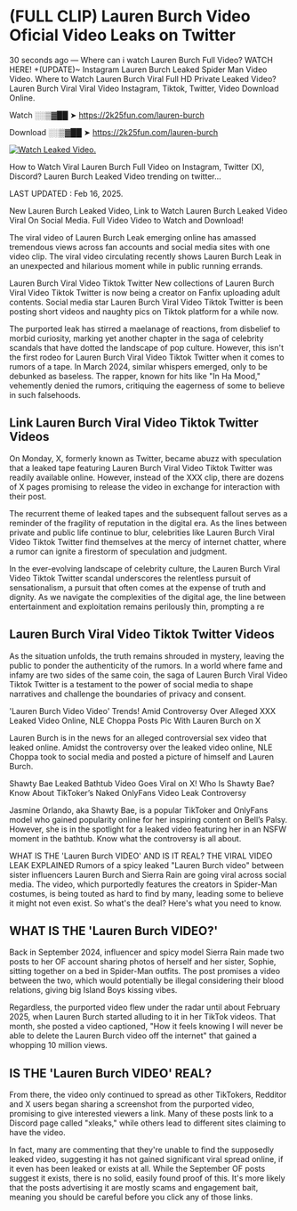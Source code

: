 # (FULL CLIP) Lauren Burch Video Oficial Video Leaks on Twitter

30 seconds ago — Where can i watch Lauren Burch Full Video? WATCH HERE! +(UPDATE)~ Instagram Lauren Burch Leaked Spider Man Video Video. Where to Watch Lauren Burch Viral Full HD Private Leaked Video? Lauren Burch Viral Viral Video Instagram, Tiktok, Twitter, Video Download Online.

Watch ░░▒▓██ ➤ https://2k25fun.com/lauren-burch

Download ░░▒▓██ ➤ https://2k25fun.com/lauren-burch

[![Watch Leaked Video.](https://miro.medium.com/v2/resize:fit:828/format:webp/1*cilzJN44JGOrTw9NJCrNHA.gif "Watch Leaked Video")](https://2k25fun.com/lauren-burch)

How to Watch Viral Lauren Burch Full Video on Instagram, Twitter (X), Discord? Lauren Burch Leaked Video trending on twitter...

LAST UPDATED : Feb 16, 2025.

New Lauren Burch Leaked Video, Link to Watch Lauren Burch Leaked Video Viral On Social Media. Full Video Video to Watch and Download!

The viral video of Lauren Burch Leak emerging online has amassed tremendous views across fan accounts and social media sites with one video clip. The viral video circulating recently shows Lauren Burch Leak in an unexpected and hilarious moment while in public running errands.

Lauren Burch Viral Video Tiktok Twitter New collections of Lauren Burch Viral Video Tiktok Twitter is now being a creator on Fanfix uploading adult contents. Social media star Lauren Burch Viral Video Tiktok Twitter is been posting short videos and naughty pics on Tiktok platform for a while now.

The purported leak has stirred a maelanage of reactions, from disbelief to morbid curiosity, marking yet another chapter in the saga of celebrity scandals that have dotted the landscape of pop culture. However, this isn't the first rodeo for Lauren Burch Viral Video Tiktok Twitter when it comes to rumors of a tape. In March 2024, similar whispers emerged, only to be debunked as baseless. The rapper, known for hits like "In Ha Mood," vehemently denied the rumors, critiquing the eagerness of some to believe in such falsehoods.

## Link Lauren Burch Viral Video Tiktok Twitter Videos

On Monday, X, formerly known as Twitter, became abuzz with speculation that a leaked tape featuring Lauren Burch Viral Video Tiktok Twitter was readily available online. However, instead of the XXX clip, there are dozens of X pages promising to release the video in exchange for interaction with their post.

The recurrent theme of leaked tapes and the subsequent fallout serves as a reminder of the fragility of reputation in the digital era. As the lines between private and public life continue to blur, celebrities like Lauren Burch Viral Video Tiktok Twitter find themselves at the mercy of internet chatter, where a rumor can ignite a firestorm of speculation and judgment.

In the ever-evolving landscape of celebrity culture, the Lauren Burch Viral Video Tiktok Twitter scandal underscores the relentless pursuit of sensationalism, a pursuit that often comes at the expense of truth and dignity. As we navigate the complexities of the digital age, the line between entertainment and exploitation remains perilously thin, prompting a re

##  Lauren Burch Viral Video Tiktok Twitter Videos

As the situation unfolds, the truth remains shrouded in mystery, leaving the public to ponder the authenticity of the rumors. In a world where fame and infamy are two sides of the same coin, the saga of Lauren Burch Viral Video Tiktok Twitter is a testament to the power of social media to shape narratives and challenge the boundaries of privacy and consent.

'Lauren Burch Video Video' Trends! Amid Controversy Over Alleged XXX Leaked Video Online, NLE Choppa Posts Pic With Lauren Burch on X

Lauren Burch is in the news for an alleged controversial sex video that leaked online. Amidst the controversy over the leaked video online, NLE Choppa took to social media and posted a picture of himself and Lauren Burch.

Shawty Bae Leaked Bathtub Video Goes Viral on X! Who Is Shawty Bae? Know About TikToker’s Naked OnlyFans Video Leak Controversy

Jasmine Orlando, aka Shawty Bae, is a popular TikToker and OnlyFans model who gained popularity online for her inspiring content on Bell’s Palsy. However, she is in the spotlight for a leaked video featuring her in an NSFW moment in the bathtub. Know what the controversy is all about.

WHAT IS THE 'Lauren Burch VIDEO' AND IS IT REAL? THE VIRAL VIDEO LEAK EXPLAINED Rumors of a spicy leaked "Lauren Burch video" between sister influencers Lauren Burch and Sierra Rain are going viral across social media. The video, which purportedly features the creators in Spider-Man costumes, is being touted as hard to find by many, leading some to believe it might not even exist. So what's the deal? Here's what you need to know.

## WHAT IS THE 'Lauren Burch VIDEO?'

Back in September 2024, influencer and spicy model Sierra Rain made two posts to her OF account sharing photos of herself and her sister, Sophie, sitting together on a bed in Spider-Man outfits. The post promises a video between the two, which would potentially be illegal considering their blood relations, giving big Island Boys kissing vibes.

Regardless, the purported video flew under the radar until about February 2025, when Lauren Burch started alluding to it in her TikTok videos. That month, she posted a video captioned, "How it feels knowing I will never be able to delete the Lauren Burch video off the internet" that gained a whopping 10 million views.

## IS THE 'Lauren Burch VIDEO' REAL?

From there, the video only continued to spread as other TikTokers, Redditor and X users began sharing a screenshot from the purported video, promising to give interested viewers a link. Many of these posts link to a Discord page called "xleaks," while others lead to different sites claiming to have the video.

In fact, many are commenting that they're unable to find the supposedly leaked video, suggesting it has not gained significant viral spread online, if it even has been leaked or exists at all. While the September OF posts suggest it exists, there is no solid, easily found proof of this. It's more likely that the posts advertising it are mostly scams and engagement bait, meaning you should be careful before you click any of those links.